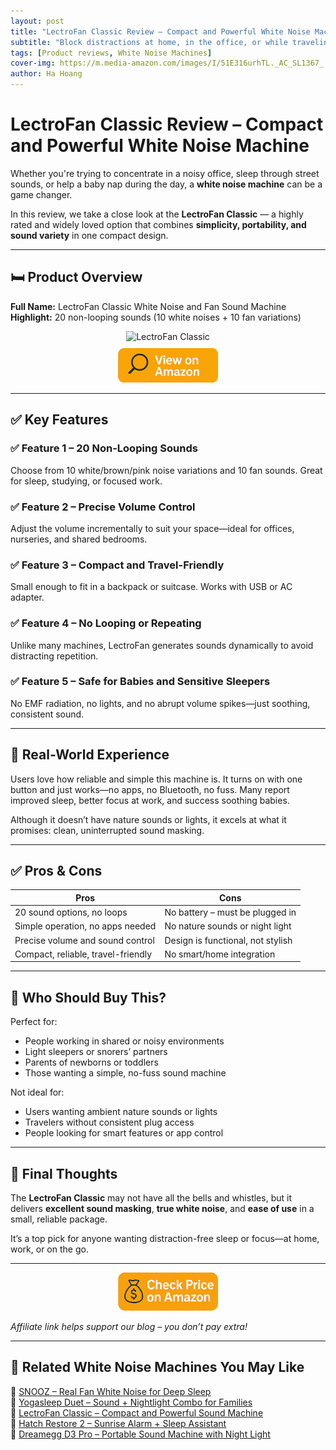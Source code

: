 ```yaml
---
layout: post
title: "LectroFan Classic Review – Compact and Powerful White Noise Machine"
subtitle: "Block distractions at home, in the office, or while traveling with this simple but effective sound machine."
tags: [Product reviews, White Noise Machines]
cover-img: https://m.media-amazon.com/images/I/51E316urhTL._AC_SL1367_.jpg
author: Ha Hoang
---
```


# LectroFan Classic Review – Compact and Powerful White Noise Machine

Whether you're trying to concentrate in a noisy office, sleep through street sounds, or help a baby nap during the day, a **white noise machine** can be a game changer.

In this review, we take a close look at the **LectroFan Classic** — a highly rated and widely loved option that combines **simplicity, portability, and sound variety** in one compact design.

---

## 🛏️ Product Overview

**Full Name:** LectroFan Classic White Noise and Fan Sound Machine  
**Highlight:** 20 non-looping sounds (10 white noises + 10 fan variations)

<div style="text-align:center;">
  <img src="https://m.media-amazon.com/images/I/51E316urhTL._AC_SL1367_.jpg" alt="LectroFan Classic" style="width:400px; height:auto;" />
  <br/>
  <a href="https://amzn.to/3GSqrWC?tag=havan07-20" target="_blank" rel="nofollow sponsored noopener">
    <img src="/assets/img/view.png" alt="View on Amazon" style="width:160px; height:auto; margin-top:10px;" />
  </a>
</div>

---

## ✅ Key Features

### ✅ Feature 1 – 20 Non-Looping Sounds  
Choose from 10 white/brown/pink noise variations and 10 fan sounds. Great for sleep, studying, or focused work.

### ✅ Feature 2 – Precise Volume Control  
Adjust the volume incrementally to suit your space—ideal for offices, nurseries, and shared bedrooms.

### ✅ Feature 3 – Compact and Travel-Friendly  
Small enough to fit in a backpack or suitcase. Works with USB or AC adapter.

### ✅ Feature 4 – No Looping or Repeating  
Unlike many machines, LectroFan generates sounds dynamically to avoid distracting repetition.

### ✅ Feature 5 – Safe for Babies and Sensitive Sleepers  
No EMF radiation, no lights, and no abrupt volume spikes—just soothing, consistent sound.

---

## 🧪 Real-World Experience

Users love how reliable and simple this machine is. It turns on with one button and just works—no apps, no Bluetooth, no fuss. Many report improved sleep, better focus at work, and success soothing babies.

Although it doesn’t have nature sounds or lights, it excels at what it promises: clean, uninterrupted sound masking.

---

## ✅ Pros & Cons

| Pros | Cons |
|------|------|
| 20 sound options, no loops | No battery – must be plugged in |
| Simple operation, no apps needed | No nature sounds or night light |
| Precise volume and sound control | Design is functional, not stylish |
| Compact, reliable, travel-friendly | No smart/home integration |

---

## 👥 Who Should Buy This?

Perfect for:

- People working in shared or noisy environments  
- Light sleepers or snorers’ partners  
- Parents of newborns or toddlers  
- Those wanting a simple, no-fuss sound machine

Not ideal for:

- Users wanting ambient nature sounds or lights  
- Travelers without consistent plug access  
- People looking for smart features or app control

---

## 🤔 Final Thoughts

The **LectroFan Classic** may not have all the bells and whistles, but it delivers **excellent sound masking**, **true white noise**, and **ease of use** in a small, reliable package.

It’s a top pick for anyone wanting distraction-free sleep or focus—at home, work, or on the go.

---

<div style="text-align:center;">
  <a href="https://amzn.to/3GSqrWC?tag=havan07-20" target="_blank" rel="nofollow sponsored noopener">
    <img src="/assets/img/checkprice.png" alt="Check price on Amazon" style="width:160px; height:auto;" />
  </a>
</div>

*Affiliate link helps support our blog – you don’t pay extra!*

---

## 🧾 Related White Noise Machines You May Like

<ul style="list-style: none; padding-left: 0;">
  <li>🔗 <a href="/2025-05-13-snooz-review/">SNOOZ – Real Fan White Noise for Deep Sleep</a></li>
  <li>🔗 <a href="/2025-05-13-yogasleep-duet-review/">Yogasleep Duet – Sound + Nightlight Combo for Families</a></li>
  <li>🔗 <a href="/2025-05-14-lectrofan-classic-review/">LectroFan Classic – Compact and Powerful Sound Machine</a></li>
  <li>🔗 <a href="/2025-05-13-hatch-restore-2-review/">Hatch Restore 2 – Sunrise Alarm + Sleep Assistant</a></li>
  <li>🔗 <a href="/2025-05-14-dreamegg-d3-pro-review/">Dreamegg D3 Pro – Portable Sound Machine with Night Light</a></li>
</ul>
